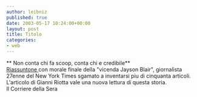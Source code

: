 ```yaml
---
author: leibniz
published: true
date: 2003-05-17 10:24:00+00:00
layout: post
title: Titolo
categories:
- web
---
```


 ** Non conta chi fa scoop, conta chi e credibile**   
 [   Riassuntone ](http://www.corriere.it/edicola/index.jsp?path=PRIMA_PAGINA&doc=RIOTT)con morale finale della "vicenda Jayson Blair", giornalista 27enne del New York Times sgamato a inventarsi piu di cinquanta articoli. L'articolo di Gianni Riotta vale una nuova lettura di questa storia.   
  Il Corriere della Sera
